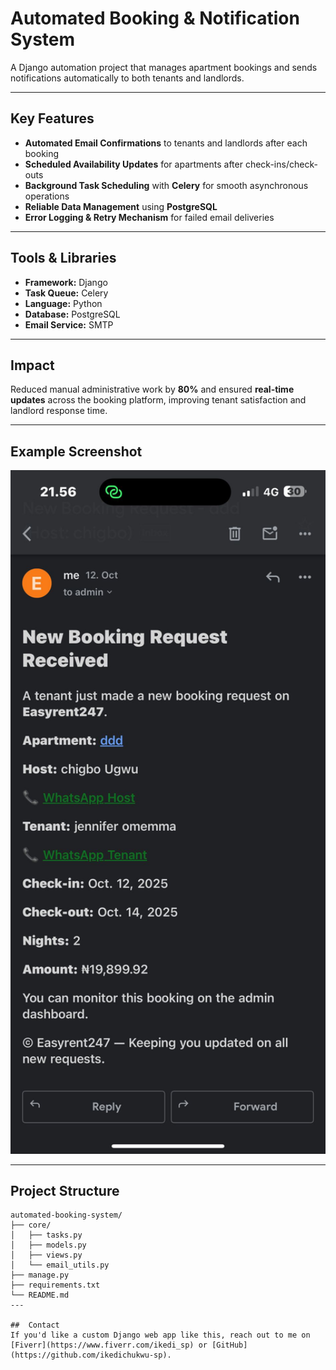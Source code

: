 #  Automated Booking & Notification System

A Django automation project that manages apartment bookings and sends notifications automatically to both tenants and landlords.

---

##  Key Features
-  **Automated Email Confirmations** to tenants and landlords after each booking  
- **Scheduled Availability Updates** for apartments after check-ins/check-outs  
- **Background Task Scheduling** with **Celery** for smooth asynchronous operations  
-  **Reliable Data Management** using **PostgreSQL**  
-  **Error Logging & Retry Mechanism** for failed email deliveries  

---

## Tools & Libraries
- **Framework:** Django  
- **Task Queue:** Celery  
- **Language:** Python  
- **Database:** PostgreSQL  
- **Email Service:** SMTP  

---

##  Impact
Reduced manual administrative work by **80%** and ensured **real-time updates** across the booking platform, improving tenant satisfaction and landlord response time.

---

##  Example Screenshot

<p align="center">
  <img src="email.jpeg" alt="Automated Email Notification" width="600"/>
</p>

---

##  Project Structure
```plaintext
automated-booking-system/
├── core/
│   ├── tasks.py
│   ├── models.py
│   ├── views.py
│   └── email_utils.py
├── manage.py
├── requirements.txt
└── README.md
---

##  Contact
If you'd like a custom Django web app like this, reach out to me on [Fiverr](https://www.fiverr.com/ikedi_sp) or [GitHub](https://github.com/ikedichukwu-sp).
